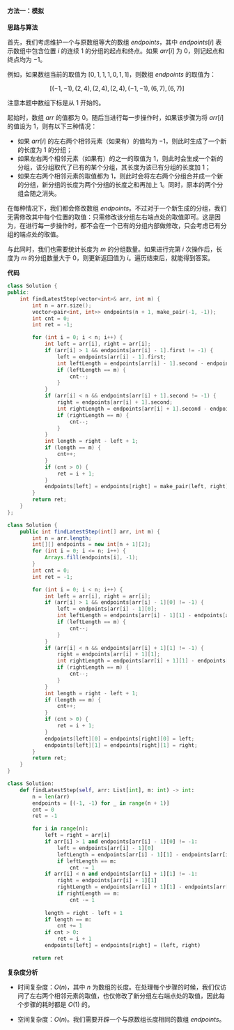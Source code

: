 #### 方法一：模拟

**思路与算法**

首先，我们考虑维护一个与原数组等大的数组 $\textit{endpoints}$，其中 $\textit{endpoints}[i]$ 表示数组中包含位置 $i$ 的连续 $1$ 的分组的起点和终点。如果 $\textit{arr}[i]$ 为 $0$，则记起点和终点均为 $-1$。

例如，如果数组当前的取值为 $[0, 1, 1, 1, 0, 1, 1]$，则数组 $\textit{endpoints}$ 的取值为：

$$
[(-1, -1), (2, 4), (2, 4), (2, 4), (-1, -1), (6, 7), (6,7)]
$$

注意本题中数组下标是从 $1$ 开始的。

起始时，数组 $\textit{arr}$ 的值都为 $0$。随后当进行每一步操作时，如果该步骤为将 $\textit{arr}[i]$ 的值设为 $1$，则有以下三种情况：
- 如果 $\textit{arr}[i]$ 的左右两个相邻元素（如果有）的值均为 $-1$，则此时生成了一个新的长度为 $1$ 的分组；
- 如果左右两个相邻元素（如果有）的之一的取值为 $1$，则此时会生成一个新的分组，该分组取代了已有的某个分组，其长度为该已有分组的长度加 $1$；
- 如果左右两个相邻元素的取值都为 $1$，则此时会将左右两个分组合并成一个新的分组，新分组的长度为两个分组的长度之和再加上 $1$。同时，原本的两个分组会随之消失。

在每种情况下，我们都会修改数组 $\textit{endpoints}$。不过对于一个新生成的分组，我们无需修改其中每个位置的取值：只需修改该分组左右端点处的取值即可。这是因为，在进行每一步操作时，都不会在一个已有的分组内部做修改，只会考虑已有分组的端点处的取值。

与此同时，我们也需要统计长度为 $m$ 的分组数量。如果进行完第 $i$ 次操作后，长度为 $m$ 的分组数量大于 $0$，则更新返回值为 $i$。遍历结束后，就能得到答案。

**代码**

```C++ [sol1-C++]
class Solution {
public:
    int findLatestStep(vector<int>& arr, int m) {
        int n = arr.size();
        vector<pair<int, int>> endpoints(n + 1, make_pair(-1, -1));
        int cnt = 0;
        int ret = -1;

        for (int i = 0; i < n; i++) {
            int left = arr[i], right = arr[i];
            if (arr[i] > 1 && endpoints[arr[i] - 1].first != -1) {
                left = endpoints[arr[i] - 1].first;
                int leftLength = endpoints[arr[i] - 1].second - endpoints[arr[i] - 1].first + 1;
                if (leftLength == m) {
                    cnt--;
                }
            }
            if (arr[i] < n && endpoints[arr[i] + 1].second != -1) {
                right = endpoints[arr[i] + 1].second;
                int rightLength = endpoints[arr[i] + 1].second - endpoints[arr[i] + 1].first + 1;
                if (rightLength == m) {
                    cnt--;
                }
            }
            int length = right - left + 1;
            if (length == m) {
                cnt++;
            }
            if (cnt > 0) {
                ret = i + 1;
            }
            endpoints[left] = endpoints[right] = make_pair(left, right);
        }
        return ret;
    }
};
```

```Java [sol1-Java]
class Solution {
    public int findLatestStep(int[] arr, int m) {
        int n = arr.length;
        int[][] endpoints = new int[n + 1][2];
        for (int i = 0; i <= n; i++) {
            Arrays.fill(endpoints[i], -1);
        }
        int cnt = 0;
        int ret = -1;

        for (int i = 0; i < n; i++) {
            int left = arr[i], right = arr[i];
            if (arr[i] > 1 && endpoints[arr[i] - 1][0] != -1) {
                left = endpoints[arr[i] - 1][0];
                int leftLength = endpoints[arr[i] - 1][1] - endpoints[arr[i] - 1][0] + 1;
                if (leftLength == m) {
                    cnt--;
                }
            }
            if (arr[i] < n && endpoints[arr[i] + 1][1] != -1) {
                right = endpoints[arr[i] + 1][1];
                int rightLength = endpoints[arr[i] + 1][1] - endpoints[arr[i] + 1][0] + 1;
                if (rightLength == m) {
                    cnt--;
                }
            }
            int length = right - left + 1;
            if (length == m) {
                cnt++;
            }
            if (cnt > 0) {
                ret = i + 1;
            }
            endpoints[left][0] = endpoints[right][0] = left;
            endpoints[left][1] = endpoints[right][1] = right;
        }
        return ret;
    }
}
```

```Python [sol1-Python3]
class Solution:
    def findLatestStep(self, arr: List[int], m: int) -> int:
        n = len(arr)
        endpoints = [(-1, -1) for _ in range(n + 1)]
        cnt = 0
        ret = -1

        for i in range(n):
            left = right = arr[i]
            if arr[i] > 1 and endpoints[arr[i] - 1][0] != -1:
                left = endpoints[arr[i] - 1][0]
                leftLength = endpoints[arr[i] - 1][1] - endpoints[arr[i] - 1][0] + 1;
                if leftLength == m:
                    cnt -= 1
            if arr[i] < n and endpoints[arr[i] + 1][1] != -1:
                right = endpoints[arr[i] + 1][1]
                rightLength = endpoints[arr[i] + 1][1] - endpoints[arr[i] + 1][0] + 1;
                if rightLength == m:
                    cnt -= 1
            
            length = right - left + 1
            if length == m:
                cnt += 1
            if cnt > 0:
                ret = i + 1
            endpoints[left] = endpoints[right] = (left, right)

        return ret
```

**复杂度分析**

- 时间复杂度：$O(n)$，其中 $n$ 为数组的长度。在处理每个步骤的时候，我们仅访问了左右两个相邻元素的取值，也仅修改了新分组左右端点处的取值，因此每个步骤的耗时都是 $O(1)$ 的。

- 空间复杂度：$O(n)$。我们需要开辟一个与原数组长度相同的数组 $\textit{endpoints}$。